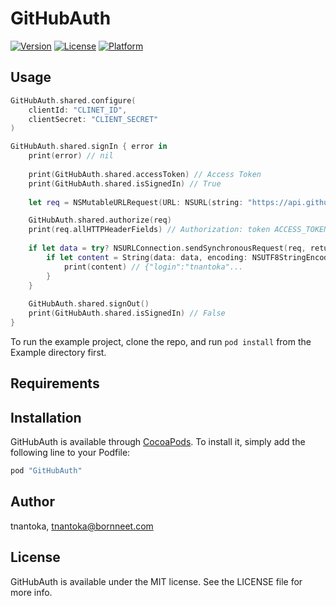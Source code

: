 # GitHubAuth

[![Version](https://img.shields.io/cocoapods/v/GitHubAuth.svg?style=flat)](http://cocoapods.org/pods/GitHubAuth)
[![License](https://img.shields.io/cocoapods/l/GitHubAuth.svg?style=flat)](http://cocoapods.org/pods/GitHubAuth)
[![Platform](https://img.shields.io/cocoapods/p/GitHubAuth.svg?style=flat)](http://cocoapods.org/pods/GitHubAuth)

## Usage

```swift
GitHubAuth.shared.configure(
    clientId: "CLINET_ID",
    clientSecret: "CLIENT_SECRET"
)

GitHubAuth.shared.signIn { error in
    print(error) // nil
    
    print(GitHubAuth.shared.accessToken) // Access Token
    print(GitHubAuth.shared.isSignedIn) // True
    
    let req = NSMutableURLRequest(URL: NSURL(string: "https://api.github.com/user")!)

    GitHubAuth.shared.authorize(req)
    print(req.allHTTPHeaderFields) // Authorization: token ACCESS_TOKEN
    
    if let data = try? NSURLConnection.sendSynchronousRequest(req, returningResponse: nil) {
        if let content = String(data: data, encoding: NSUTF8StringEncoding) {
            print(content) // {"login":"tnantoka"...
        }
    }
    
    GitHubAuth.shared.signOut()
    print(GitHubAuth.shared.isSignedIn) // False
}
```

To run the example project, clone the repo, and run `pod install` from the Example directory first.

## Requirements

## Installation

GitHubAuth is available through [CocoaPods](http://cocoapods.org). To install
it, simply add the following line to your Podfile:

```ruby
pod "GitHubAuth"
```

## Author

tnantoka, tnantoka@bornneet.com

## License

GitHubAuth is available under the MIT license. See the LICENSE file for more info.
